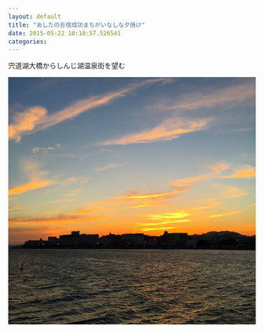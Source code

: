 ```yaml
---
layout: default
title: "あしたの合宿成功まちがいなしな夕焼け"
date: 2015-05-22 10:10:57.526541
categories: 
---
```


宍道湖大橋からしんじ湖温泉街を望む

![](/assets/images/201505/11327991_1146082002083853_273484662_n.jpg)


